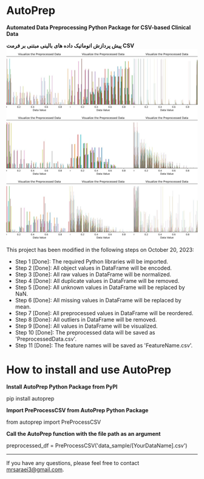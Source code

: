 # AutoPrep
**Automated Data Preprocessing Python Package for CSV-based Clinical Data**

**پیش پردازش اتوماتیک داده های بالینی مبتنی بر فرمت CSV**
![VisualizePreprocessedData](docs/AutoPrep.jpg)

This project has been modified in the following steps on October 20, 2023:

* Step 1 [Done]: The required Python libraries will be imported.
* Step 2 [Done]: All object values in DataFrame will be encoded.
* Step 3 [Done]: All raw values in DataFrame will be normalized.
* Step 4 [Done]: All duplicate values in DataFrame will be removed.
* Step 5 [Done]: All unknown values in DataFrame will be replaced by NaN.
* Step 6 [Done]: All missing values in DataFrame will be replaced by mean.
* Step 7 [Done]: All preprocessed values in DataFrame will be reordered.
* Step 8 [Done]: All outliers in DataFrame will be removed.
* Step 9 [Done]: All values in DataFrame will be visualized.
* Step 10 [Done]: The preprocessed data will be saved as 'PreprocessedData.csv'.
* Step 11 [Done]: The feature names will be saved as 'FeatureName.csv'.

# How to install and use AutoPrep

**Install AutoPrep Python Package from PyPI**

pip install autoprep

**Import PreProcessCSV from AutoPrep Python Package**

from autoprep import PreProcessCSV

**Call the AutoPrep function with the file path as an argument**

preprocessed_df = PreProcessCSV('data_sample/[YourDataName].csv')

---
If you have any questions, please feel free to contact mrsaraei3@gmail.com.
